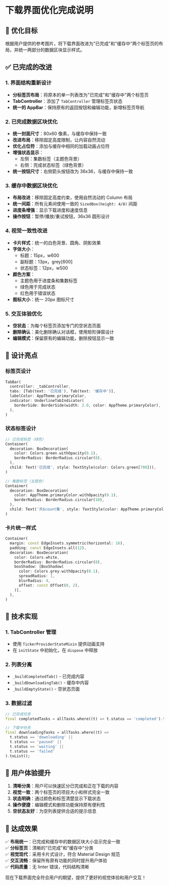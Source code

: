 # 下载界面优化完成说明

## 🎯 优化目标

根据用户提供的参考图片，将下载界面改进为"已完成"和"缓存中"两个标签页的布局，并统一两部分的数据区块显示样式。

## ✅ 已完成的改进

### 1. 界面结构重新设计

- **分标签页布局**：将原本的单一列表改为"已完成"和"缓存中"两个标签页
- **TabController**：添加了 `TabController` 管理标签页状态
- **统一的 AppBar**：保持原有的返回按钮和编辑功能，新增标签页导航

### 2. 已完成数据区块优化

- **统一封面尺寸**：80x60 像素，与缓存中保持一致
- **改进布局**：移除固定高度限制，让内容自然流动
- **优化占位符**：添加与缓存中相同的加载动画占位符
- **增强状态显示**：
  - 左侧：集数标签（主题色背景）
  - 右侧：完成状态标签（绿色背景）
- **统一按钮尺寸**：右侧箭头按钮改为 36x36，与缓存中保持一致

### 3. 缓存中数据区块优化

- **布局改进**：移除固定高度约束，使用自然流动的 Column 布局
- **统一间距**：所有元素间使用一致的 `SizedBox(height: 4/8)` 间距
- **进度条增强**：显示下载进度和速度信息
- **操作按钮**：暂停/播放/重试按钮，36x36 圆形设计

### 4. 视觉一致性改进

- **卡片样式**：统一的白色背景、圆角、阴影效果
- **字体大小**：
  - 标题：15px，w600
  - 副标题：13px，grey[600]
  - 状态标签：12px，w500
- **颜色方案**：
  - 主题色用于进度条和集数标签
  - 绿色用于完成状态
  - 红色用于错误状态
- **图标大小**：统一 20px 图标尺寸

### 5. 交互体验优化

- **空状态**：为每个标签页添加专门的空状态页面
- **删除确认**：美化删除确认对话框，使用矩形弹窗设计
- **编辑模式**：保留原有的编辑功能，删除按钮显示一致

## 🎨 设计亮点

### 标签页设计

```dart
TabBar(
  controller: _tabController,
  tabs: [Tab(text: '已完成'), Tab(text: '缓存中')],
  labelColor: AppTheme.primaryColor,
  indicator: UnderlineTabIndicator(
    borderSide: BorderSide(width: 2.0, color: AppTheme.primaryColor),
  ),
)
```

### 状态标签设计

```dart
// 已完成标签（绿色）
Container(
  decoration: BoxDecoration(
    color: Colors.green.withOpacity(0.1),
    borderRadius: BorderRadius.circular(8),
  ),
  child: Text('已完成', style: TextStyle(color: Colors.green[700])),
)

// 集数标签（主题色）
Container(
  decoration: BoxDecoration(
    color: AppTheme.primaryColor.withOpacity(0.1),
    borderRadius: BorderRadius.circular(10),
  ),
  child: Text('共$count集', style: TextStyle(color: AppTheme.primaryColor)),
)
```

### 卡片统一样式

```dart
Container(
  margin: const EdgeInsets.symmetric(horizontal: 16),
  padding: const EdgeInsets.all(12),
  decoration: BoxDecoration(
    color: Colors.white,
    borderRadius: BorderRadius.circular(8),
    boxShadow: [BoxShadow(
      color: Colors.grey.withOpacity(0.1),
      spreadRadius: 1,
      blurRadius: 4,
      offset: const Offset(0, 2),
    )],
  ),
)
```

## 🔧 技术实现

### 1. TabController 管理

- 使用 `TickerProviderStateMixin` 提供动画支持
- 在 `initState` 中初始化，在 `dispose` 中释放

### 2. 列表分离

- `_buildCompletedTab()` - 已完成内容
- `_buildDownloadingTab()` - 缓存中内容
- `_buildEmptyState()` - 空状态页面

### 3. 数据过滤

```dart
// 已完成任务
final completedTasks = allTasks.where((t) => t.status == 'completed').toList();

// 下载中任务
final downloadingTasks = allTasks.where((t) =>
  t.status == 'downloading' ||
  t.status == 'paused' ||
  t.status == 'waiting' ||
  t.status == 'failed'
).toList();
```

## 📱 用户体验提升

1. **清晰分类**：用户可以快速区分已完成和正在下载的内容
2. **视觉一致**：两个标签页的项目大小和样式完全一致
3. **状态明确**：通过颜色和标签清楚显示下载状态
4. **操作便捷**：编辑模式和删除功能保持原有便利性
5. **空状态友好**：为空列表提供合适的提示信息

## 🎯 达成效果

✅ **布局统一**：已完成和缓存中的数据区块大小显示完全一致  
✅ **分标签页**：清晰的"已完成"和"缓存中"分类  
✅ **视觉现代**：采用卡片式设计，符合 Material Design 规范  
✅ **交互流畅**：保留所有原有功能的同时提升用户体验  
✅ **代码质量**：无 linter 错误，代码结构清晰

现在下载界面完全符合用户的期望，提供了更好的视觉体验和用户交互！

